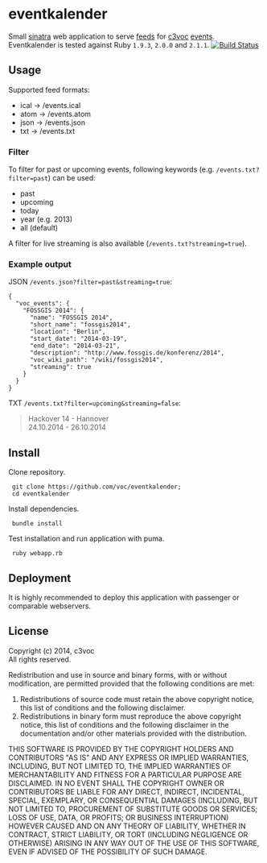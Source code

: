 # eventkalender

Small [sinatra](http://www.sinatrarb.com/) web application to serve [feeds](https://c3voc.de/eventkalender) for [c3voc](http://c3voc.de) [events](https://c3voc.de/wiki/events).<br>
Eventkalender is tested against Ruby `1.9.3`, `2.0.0` and `2.1.1`. [![Build Status](https://travis-ci.org/voc/eventkalender.svg?branch=master)](https://travis-ci.org/voc/eventkalender)

## Usage

Supported feed formats:

  * ical → /events.ical
  * atom → /events.atom
  * json → /events.json
  * txt  → /events.txt

### Filter

To filter for past or upcoming events, following keywords (e.g. `/events.txt?filter=past`) can be used:

  * past
  * upcoming
  * today
  * year (e.g. 2013)
  * all (default)

A filter for live streaming is also available (`/events.txt?streaming=true`).

### Example output

JSON `/events.json?filter=past&streaming=true`:

```
{
  "voc_events": {
    "FOSSGIS 2014": {
      "name": "FOSSGIS 2014",
      "short_name": "fossgis2014",
      "location": "Berlin",
      "start_date": "2014-03-19",
      "end_date": "2014-03-21",
      "description": "http://www.fossgis.de/konferenz/2014",
      "voc_wiki_path": "/wiki/fossgis2014",
      "streaming": true
    }
  }
}
```

TXT `/events.txt?filter=upcoming&streaming=false`:

> Hackover 14 - Hannover<br>
> 24.10.2014 - 26.10.2014

## Install

Clone repository.

```
 git clone https://github.com/voc/eventkalender;
 cd eventkalender
```

Install dependencies.

```
 bundle install
```

Test installation and run application with puma.

```
 ruby webapp.rb
```

## Deployment

It is highly recommended to deploy this application with passenger or comparable webservers.

## License

Copyright (c) 2014, c3voc<br>
All rights reserved.

Redistribution and use in source and binary forms, with or without
modification, are permitted provided that the following conditions are met:

1. Redistributions of source code must retain the above copyright notice, this
   list of conditions and the following disclaimer.
2. Redistributions in binary form must reproduce the above copyright notice,
   this list of conditions and the following disclaimer in the documentation
   and/or other materials provided with the distribution.

THIS SOFTWARE IS PROVIDED BY THE COPYRIGHT HOLDERS AND CONTRIBUTORS "AS IS" AND
ANY EXPRESS OR IMPLIED WARRANTIES, INCLUDING, BUT NOT LIMITED TO, THE IMPLIED
WARRANTIES OF MERCHANTABILITY AND FITNESS FOR A PARTICULAR PURPOSE ARE
DISCLAIMED. IN NO EVENT SHALL THE COPYRIGHT OWNER OR CONTRIBUTORS BE LIABLE FOR
ANY DIRECT, INDIRECT, INCIDENTAL, SPECIAL, EXEMPLARY, OR CONSEQUENTIAL DAMAGES
(INCLUDING, BUT NOT LIMITED TO, PROCUREMENT OF SUBSTITUTE GOODS OR SERVICES;
LOSS OF USE, DATA, OR PROFITS; OR BUSINESS INTERRUPTION) HOWEVER CAUSED AND
ON ANY THEORY OF LIABILITY, WHETHER IN CONTRACT, STRICT LIABILITY, OR TORT
(INCLUDING NEGLIGENCE OR OTHERWISE) ARISING IN ANY WAY OUT OF THE USE OF THIS
SOFTWARE, EVEN IF ADVISED OF THE POSSIBILITY OF SUCH DAMAGE.
